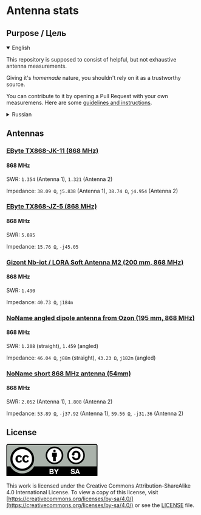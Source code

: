 # Antenna stats

## Purpose / Цель

<details open>
<summary>English</summary>

This repository is supposed to consist of helpful, but not exhaustive antenna measurements.

Giving it's *homemade* nature, you shouldn't rely on it as a trustworthy source.

You can contribute to it by opening a Pull Request with your own measuremens. Here are some [guidelines and instructions](CONTRIBUTING.md).

</details>

<details>
<summary>Russian</summary>

Этот репозиторий предназначен для сбора полезных, но не исчерпывающих измерений антенн.

Учитывая его *кустарную* природу, вам не стоит полагаться на него как на надежный источник.

Вы можете внести свой вклад, открыв Pull Request с вашими собственными измерениями. Вот некоторые [рекомендации и инструкции](CONTRIBUTING_RU.md).

</details>

## Antennas

### [EByte TX868-JK-11 (868 MHz)](antennas/ebyte_tx_868_jk_11_868/README.md)

#### 868 MHz

SWR: `1.354` (Antenna 1), `1.321` (Antenna 2)

Impedance: `38.09 Ω`, `j5.838` (Antenna 1), `38.74 Ω`, `j4.954` (Antenna 2)

### [EByte TX868-JZ-5 (868 MHz)](antennas/ebyte_tx_868_jz_5/README.md)

#### 868 MHz

SWR: `5.895`

Impedance: `15.76 Ω`, `-j45.05`

### [Gizont Nb-iot / LORA Soft Antenna M2 (200 mm, 868 MHz)](antennas/gizont_nbiot_lora_soft_antenna_m2/README.md)

#### 868 MHz

SWR: `1.490`

Impedance: `40.73 Ω`, `j184m`

### [NoName angled dipole antenna from Ozon (195 mm, 868 MHz)](antennas/noname_ozon_dipole_868mhz_angled/README.md)

#### 868 MHz

SWR: `1.208` (straight), `1.459` (angled)

Impedance: `46.04 Ω`, `j88m` (straight), `43.23 Ω`, `j182m` (angled)

### [NoName short 868 MHz antenna (54mm)](antennas/noname_short_868mhz_54mm/README.md)

#### 868 MHz

SWR: `2.052` (Antenna 1), `1.808` (Antenna 2)

Impedance: `53.89 Ω`, `-j37.92` (Antenna 1), `59.56 Ω`, `-j31.36` (Antenna 2)

## License

[![CC BY-SA 4.0](cc-by-sa.svg)](https://creativecommons.org/licenses/by-sa/4.0/)

This work is licensed under the Creative Commons Attribution-ShareAlike 4.0 International License. To view a copy of this license, visit [https://creativecommons.org/licenses/by-sa/4.0/](https://creativecommons.org/licenses/by-sa/4.0/) or see the [LICENSE](LICENSE) file.
